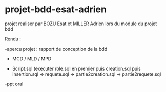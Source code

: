# projet-bdd-esat-adrien

projet realiser par BOZU Esat et MILLER Adrien lors du module du projet bdd 

Rendu :

-apercu projet : rapport de conception de la bdd

- MCD / MLD / MPD

- Script.sql (executer role.sql en premier puis creation.sql puis insertion.sql -> requete.sql -> partie2creation.sql -> partie2requete.sql

-ppt oral
